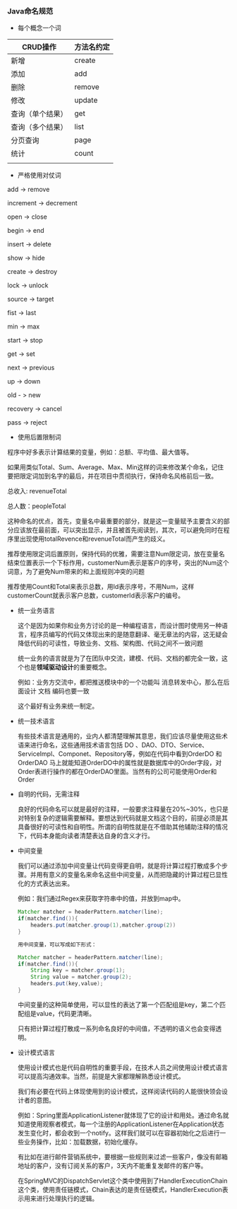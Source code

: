 ### Java命名规范

- 每个概念一个词

| CRUD操作         | 方法名约定 |
| ---------------- | ---------- |
| 新增             | create     |
| 添加             | add        |
| 删除             | remove     |
| 修改             | update     |
| 查询（单个结果） | get        |
| 查询（多个结果） | list       |
| 分页查询         | page       |
| 统计             | count      |
|                  |            |

- 严格使用对仗词

add -> remove

increment -> decrement

open -> close

begin -> end

insert -> delete

show -> hide

create -> destroy

lock -> unlock

source -> target

fist -> last

min -> max

start -> stop

get -> set

next -> previous

up -> down

old - > new 

recovery -> cancel

pass -> reject



- 使用后置限制词

程序中好多表示计算结果的变量，例如：总额、平均值、最大值等。

如果用类似Total、Sum、Average、Max、Min这样的词来修改某个命名，记住要把限定词加到名字的最后，并在项目中贯彻执行，保持命名风格前后一致。

总收入: revenueTotal 

总人数：peopleTotal

这种命名的优点，首先，变量名中最重要的部分，就是这一变量赋予主要含义的部分应该放在最前面，可以突出显示，并且被首先阅读到，其次，可以避免同时在程序里出现使用totalRevence和revenueTotal而产生的歧义。

推荐使用限定词后置原则，保持代码的优雅，需要注意Num限定词，放在变量名结束位置表示一个下标作用，customerNum表示是客户的序号，突出的Num这个词意，为了避免Num带来的和上面规则冲突的问题

推荐使用Count和Total来表示总数，用Id表示序号，不用Num，这样customerCount就表示客户总数，customerId表示客户的编号。

- 统一业务语言

  这个是因为如果你和业务方讨论的是一种编程语言，而设计图时使用另一种语言，程序员编写的代码又体现出来的是随意翻译、毫无章法的内容，这无疑会降低代码的可读性，导致业务、文档、架构图、代码之间不一致问题

  统一业务的语言就是为了在团队中交流，建模、代码、文档的都完全一致，这个也是**领域驱动设计**的重要概念。

  例如：业务方交流中，都把推送模块中的一个功能叫 消息转发中心，那么在后面设计 文档 编码也要一致

  这个最好有业务来统一制定。

- 统一技术语言

  有些技术语言是通用的，业内人都清楚理解其意思，我们应该尽量使用这些术语来进行命名，这些通用技术语言包括 DO 、DAO、DTO、Service、ServiceImpl、Componet、Repository等，例如在代码中看到OrderDO  和 OrderDAO 马上就能知道OrderDO中的属性就是数据库中的Order字段，对Order表进行操作的都在OrderDAO里面。当然有的公司可能使用Order和Order

- 自明的代码，无需注释 

  良好的代码命名可以就是最好的注释，一般要求注释量在20%~30%，也只是对特别复杂的逻辑需要解释。要想达到代码就是文档这个目的，前提必须是其具备很好的可读性和自明性。所谓的自明性就是在不借助其他辅助注释的情况下，代码本身能向读者清楚表达自身的含义才行。

- 中间变量

  我们可以通过添加中间变量让代码变得更自明，就是将计算过程打散成多个步骤。并用有意义的变量名来命名这些中间变量，从而把隐藏的计算过程已显性化的方式表达出来。

  例如：我们通过Regex来获取字符串中的值，并放到map中。

  ```java
  Matcher matcher = headerPattern.matcher(line);
  if(matcher.find()){
      headers.put(matcher.group(1),matcher.group(2))
  }
  
  用中间变量，可以写成如下形式：
  
  Matcher matcher = headerPattern.matcher(line);
  if(matcher.find()){
      String key = matcher.group(1);
      String value = matcher.group(2);
      headers.put(key,value);
  }
  ```

  中间变量的这种简单使用，可以显性的表达了第一个匹配组是key，第二个匹配组是value，代码更清晰。

  只有把计算过程打散成一系列命名良好的中间值，不透明的语义也会变得透明。

  

- 设计模式语言

  使用设计模式也是代码自明性的重要手段，在技术人员之间使用设计模式语言可以提高沟通效率。当然，前提是大家都理解熟悉设计模式。

  我们有必要在代码上体现使用到的设计模式，这样阅读代码的人能很快领会设计者的意图。

  例如：Spring里面ApplicationListener就体现了它的设计和用处。通过命名就知道使用观察者模式，每一个注册的ApplicationListener在Application状态发生变化时，都会收到一个notify。这样我们就可以在容器初始化之后进行一些业务操作，比如：加载数据，初始化缓存。

  有比如在进行邮件营销系统中，要根据一些规则来过滤一些客户，像没有邮箱地址的客户，没有订阅关系的客户，3天内不能重复发邮件的客户等。

  在SpringMVC的DispatchServlet这个类中使用到了HandlerExecutionChain这个类，使用责任链模式，Chain表达的是责任链模式，HandlerExecution表示用来进行处理执行的逻辑。